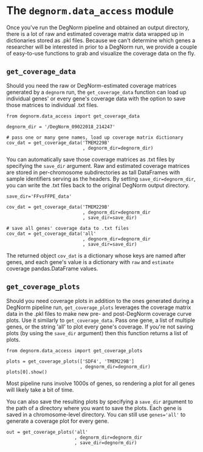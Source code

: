# The `degnorm.data_access` module

Once you've run the DegNorm pipeline and obtained an output directory,
there is a lot of raw and estimated coverage matrix data wrapped up in dictionaries stored as .pkl
files. Because we can't determine which genes a researcher will be interested in prior to a DegNorm run,
we provide a couple of easy-to-use functions to grab and visualize the coverage data on the fly.

## `get_coverage_data`

Should you need the raw or DegNorm-estimated coverage matrices generated by a `degnorm` run, the `get_coverage_data`
function can load up individual genes' or every gene's coverage data with the option to save those matrices
to individual .txt files.

    from degnorm.data_access import get_coverage_data
    
    degnorm_dir = '/DegNorm_09022018_214247'

    # pass one or many gene names, load up coverage matrix dictionary
    cov_dat = get_coverage_data('TMEM229B'
                                , degnorm_dir=degnorm_dir)
                                
You can automatically save those coverage matrices as .txt files by specifying the `save_dir` argument. Raw and
estimated coverage matrices are stored in per-chromosome subdirectories as tall DataFrames with sample identifiers serving as the headers.
By setting `save_dir=degnorm_dir`, you can write the .txt files back to the original DegNorm output directory.

    save_dir='FFvsFFPE_data'
        
    cov_dat = get_coverage_data('TMEM229B'
                                , degnorm_dir=degnorm_dir
                                , save_dir=save_dir)
    
    # save all genes' coverage data to .txt files
    cov_dat = get_coverage_data('all'
                                , degnorm_dir=degnorm_dir
                                , save_dir=save_dir)
    
The returned object `cov_dat` is a dictionary whose keys are named after genes, and each gene's value is a dictionary
with `raw` and `estimate` coverage pandas.DataFrame values. 


## `get_coverage_plots`

Should you need coverage plots in addition to the ones generated during a DegNorm pipeline run, `get_coverage_plots`
leverages the coverage matrix data in the .pkl files to make new pre- and post-DegNorm coverage curve plots. Use it similarly
to `get_coverage_data`. Pass one gene, a list of multiple genes, or the string 'all' to plot every gene's coverage. If you're
not saving plots (by using the `save_dir` argument) then this function returns a list of plots.

    from degnorm.data_access import get_coverage_plots

    plots = get_coverage_plots(['SDF4', 'TMEM229B']
                               , degnorm_dir=degnorm_dir)
    plots[0].show()

Most pipeline runs involve 1000s of genes, so rendering a plot for all genes will likely take a bit of time.

You can also save the resulting plots by specifying a `save_dir` argument to the path of a directory where you want to save the plots.
Each gene is saved in a chromosome-level directory. You can still use `genes='all'` to generate a coverage plot for every gene.

    out = get_coverage_plots('all'
                             , degnorm_dir=degnorm_dir
                             , save_dir=degnorm_dir)
